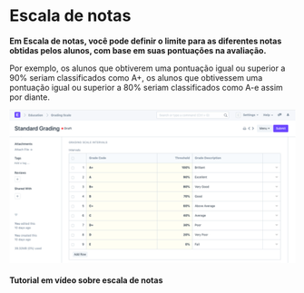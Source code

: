 # Escala de notas



**Em Escala de notas, você pode definir o limite para as diferentes notas obtidas pelos alunos, com base em suas pontuações na avaliação.**


Por exemplo, os alunos que obtiverem uma pontuação igual ou superior a 90% seriam classificados como A+, os alunos que obtivessem uma pontuação igual ou superior a 80% seriam classificados como A-e assim por diante.


![Escala de classificação](/files/education-grading-scale-1.png)


#### Tutorial em vídeo sobre escala de notas









